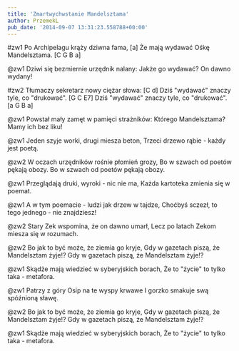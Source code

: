 ```yaml
---
title: 'Zmartwychwstanie Mandelsztama'
author: PrzemekL
pub_date: '2014-09-07 13:31:23.558788+00:00'
---
```


#zw1
 Po Archipelagu krąży dziwna fama, [a]
Że mają wydawać Ośkę Mandelsztama. [C G B a]

@zw1
Dziwi się bezmiernie urzędnik nalany:
Jakże go wydawać? On dawno wydany!

#zw2
Tłumaczy sekretarz nowy ciężar słowa: [C d]
Dziś "wydawać" znaczy tyle, co "drukować". [G C E7]
Dziś "wydawać" znaczy tyle, co "drukować". [a G B a]

@zw1
Powstał mały zamęt w pamięci strażników:
Którego Mandelsztama? Mamy ich bez liku!

@zw1
Jeden szyje worki, drugi miesza beton,
Trzeci drzewo rąbie - każdy jest poetą.

@zw2
W oczach urzędników rośnie płomień grozy,
Bo w szwach od poetów pękają obozy.
Bo w szwach od poetów pękają obozy.

@zw1
Przeglądają druki, wyroki - nic nie ma,
Każda kartoteka zmienia się w poemat.

@zw1
A w tym poemacie - ludzi jak drzew w tajdze,
Choćbyś sczezł, to tego jednego - nie znajdziesz!

@zw2
Stary Zek wspomina, że on dawno umarł,
Lecz po latach Zekom miesza się w rozumach.

@zw2
Bo jak to być może, że ziemia go kryje,
Gdy w gazetach piszą, że Mandelsztam żyje!?
Gdy w gazetach piszą, że Mandelsztam żyje!?

@zw1
Skądże mają wiedzieć w syberyjskich borach,
Że to "życie" to tylko taka - metafora.

@zw1
Patrzy z góry Osip na te wyspy krwawe
I gorzko smakuje swą spóźnioną sławę.

@zw2
Bo jak to być może, że ziemia go kryje,
Gdy w gazetach piszą, że Mandelsztam żyje!?
Gdy w gazetach piszą, że Mandelsztam żyje!?

@zw1
Skądże mają wiedzieć w syberyjskich borach,
Że to "życie" to tylko taka - metafora.